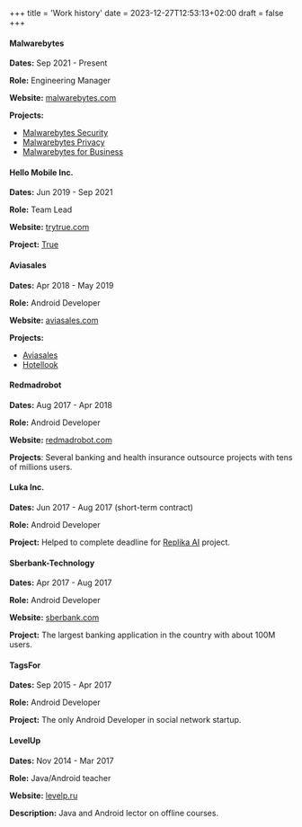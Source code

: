 +++
title = 'Work history'
date = 2023-12-27T12:53:13+02:00
draft = false
+++

#### Malwarebytes

**Dates:** Sep 2021 - Present

**Role:** Engineering Manager

**Website:** [malwarebytes.com](https://malwarebytes.com)

**Projects:**
- [Malwarebytes Security](https://vladimirparfenov.me/projects/malwarebytes-security)
- [Malwarebytes Privacy](https://vladimirparfenov.me/projects/malwarebytes-privacy)
- [Malwarebytes for Business](https://vladimirparfenov.me/projects/mwb-ep)

#### Hello Mobile Inc.

**Dates:** Jun 2019 - Sep 2021

**Role:** Team Lead

**Website:** [trytrue.com](https://trytrue.com)

**Project:** [True](https://vladimirparfenov.me/projects/true)

#### Aviasales

**Dates:** Apr 2018 - May 2019

**Role:** Android Developer

**Website:** [aviasales.com](https://aviasales.com)

**Projects:**
- [Aviasales](https://vladimirparfenov.me/projects/aviasales)
- [Hotellook](https://vladimirparfenov.me/projects/hotellook)

#### Redmadrobot

**Dates:** Aug 2017 - Apr 2018

**Role:** Android Developer

**Website:** [redmadrobot.com](https://redmadrobot.com)

**Projects**: Several banking and health insurance outsource projects with tens of millions users.

#### Luka Inc.

**Dates:** Jun 2017 - Aug 2017 (short-term contract)

**Role:** Android Developer

**Project:** Helped to complete deadline for [Replika AI](https://vladimirparfenov.me/projects/replika) project.

#### Sberbank-Technology

**Dates:** Apr 2017 - Aug 2017

**Role:** Android Developer

**Website:** [sberbank.com](https://www.sberbank.com/ru/person/dist_services/sberbank-online-android)

**Project:** The largest banking application in the country with about 100M users.

#### TagsFor

**Dates:** Sep 2015 - Apr 2017

**Role:** Android Developer

**Project:** The only Android Developer in social network startup.

#### LevelUp

**Dates:** Nov 2014 - Mar 2017

**Role:** Java/Android teacher

**Website:** [levelp.ru](https://levelp.ru)

**Description:** Java and Android lector on offline courses.